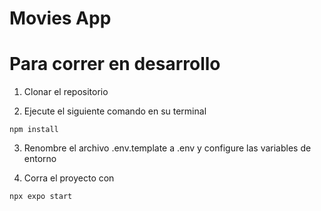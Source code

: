# Movies App

# Para correr en desarrollo

1. Clonar el repositorio

2. Ejecute el siguiente comando en su terminal

```
npm install
```

3. Renombre el archivo .env.template a .env y configure las variables de entorno

4. Corra el proyecto con

```
npx expo start
```

